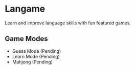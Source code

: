 # Langame

Learn and improve language skills with fun featured games.

## Game Modes

- Guess Mode (Pending)
- Learn Mode (Pending)
- Mahjong (Pending)